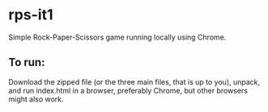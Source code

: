 # rps-it1
Simple Rock-Paper-Scissors game running locally using Chrome.
## To run:
Download the zipped file (or the three main files, that is up to you), unpack, and run index.html in a browser, preferably Chrome, but other browsers might also work.
